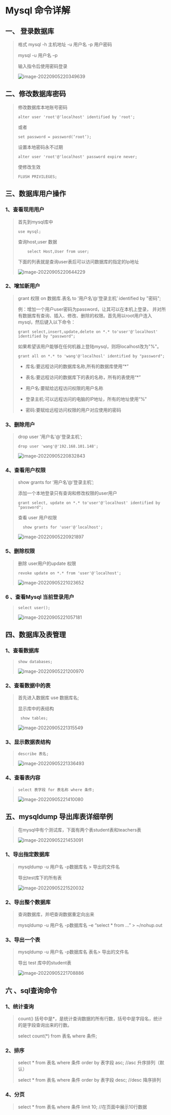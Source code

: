 # Mysql 命令详解

## 一、  登录数据库

> 格式 mysql -h 主机地址 -u 用户名 -p 用户密码
>
> mysql -u 用户名 –p
>
> 输入指令后使用密码登录
>
> ![image-20220905220349639](images/image-20220905220349639.png)

## 二、修改数据库密码

> 修改数据库本地账号密码  
>
> ```
> alter user 'root'@'localhost' identified by 'root';
> ```
>
> 或者
>
> ```
> set password = password(‘root’);
> ```
>
> 设置本地密码永不过期
>
> ```
> alter user 'root'@'localhost' password expire never;
> ```
>
>  使修改生效
>
> ```
> FLUSH PRIVILEGES;
> ```

## 三、数据库用户操作

### 1、查看现用用户

> 首先到mysql库中
>
> ```
> use mysql;
> ```
>
> 查询host,user 数据
>
> ```
>     select Host,User from user;
> ```
>
> 下面的列表就是查询user表后可以访问数据库的指定的Ip地址
>
> ![image-20220905220644229](images/image-20220905220644229.png)

### 2、增加新用户

> grant 权限 on 数据库.表名 to ‘用户名’@’登录主机’ identified by "密码";
>
> 例：增加一个用户user密码为password，让其可以在本机上登录， 并对所有数据库有查询、插入、修改、删除的权限。首先用以root用户连入mysql，然后键入以下命令：
>
> ```
> grant select,insert,update,delete on *.* to'user'@'localhost' identified by "password";
> ```
>
> 如果希望该用户能够在任何机器上登陆mysql，则将localhost改为"%"。
>
> ```
> grant all on *.* to 'wang'@'localhosl' identified by "password";
> ```
>
> - 库名:要远程访问的数据库名称,所有的数据库使用“*”
>
> - 表名:要远程访问的数据库下的表的名称，所有的表使用“*”
>
> - 用户名:要赋给远程访问权限的用户名称
>
> - 登录主机:可以远程访问的电脑的IP地址，所有的地址使用“%”
>
> - 密码:要赋给远程访问权限的用户对应使用的密码

### 3、删除用户

> drop user '用户名'@'登录主机';
>
> ```
> drop user 'wang'@'192.168.101.148';
> ```
>
> ![image-20220905220832843](images/image-20220905220832843.png)

### 4、查看用户权限

> show grants for ‘用户名’@’登录主机’;
>
> 添加一个本地登录只有查询和修改权限的user用户
>
> ```
> grant select, update on *.* to'user'@'localhost' identified by "password";
> ```
>
> 查看 user 用户权限
>
> ```
>   show grants for 'user'@'localhost';
> ```
>
> ![image-20220905220921897](images/image-20220905220921897.png)

### 5、删除权限

> 删除 user用户的update 权限
>
> ```
> revoke update on *.* from 'user'@'localhost';
> ```
>
> ![image-20220905221023652](images/image-20220905221023652.png)

### 6 、查看Mysql 当前登录用户

> ```
> select user();
> ```
>
> ![image-20220905221057181](images/image-20220905221057181.png)

## 四、数据库及表管理

### 1、查看数据库

> ```
> show databases;
> ```
>
> ![image-20220905221200970](images/image-20220905221200970.png)

### 2、查看数据中的表

> 首先进入数据库 use 数据库名;
>
> 显示库中的表结构
>
> ```
>  show tables;
> ```
>
> ![image-20220905221315549](images/image-20220905221315549.png)

### 3、显示数据表结构

> ```
> describe 表名;
> ```
>
> ![image-20220905221336493](images/image-20220905221336493.png)

### 4、查看表内容

> ```
> select 表字段 for 表名称 where 条件;
> ```
>
> ![image-20220905221410080](images/image-20220905221410080.png)

## 五、mysqldump 导出库表详细举例

> 在mysql中有个测试库，下面有两个表student表和teachers表
>
> ![image-20220905221453091](images/image-20220905221453091.png)

### 1、导出指定数据库

> mysqldump -u 用户名 -p数据库名 > 导出的文件名
>
> 导出test库下的所有表
>
> ![image-20220905221520032](images/image-20220905221520032.png)

### 2、导出整个数据库

> 查询数据库，并吧查询数据重定向出来
>
> mysqldump -u 用户名 -p数据库名 –e “select * from …” > ~/nohup.out

### 3、导出一个表

> mysqldump -u 用户名 -p数据库名 表名> 导出的文件名
>
>    导出 test 库中的student表
>
> ![image-20220905221708886](images/image-20220905221708886.png)

## 六 、sql查询命令

### 1、统计查询

> count() 括号中是*，是统计查询数据的所有行数，括号中是字段名，统计的是字段查询出来的行数。
>
> select count(*) from 表名 where 条件;

### 2、排序

> select * from 表名 where 条件 order by 表字段 asc; //asc 升序排列（默认） 
>
> select * from 表名 where 条件 order by 表字段 desc; //desc 降序排列 

### 4、分页

> select * from 表名 where 条件 limit 10; //在页面中展示10行数据 